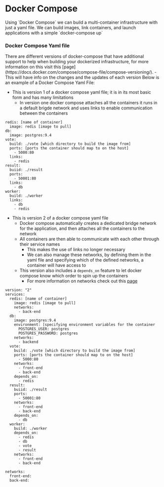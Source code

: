 <h1>Docker Compose</h1>
Using `Docker Compose` we can build a multi-container infrastructure with just a yaml file. We can build images, link containers, and launch applications with a simple `docker-compose up`
<h3>Docker Compose Yaml file</h3>
There are different versions of docker-compose that have additional support to help when building your dockerized infrastructure, for more information on this visit this [page](https://docs.docker.com/compose/compose-file/compose-versioning/).
  - This will have info on the changes and the updates of each version
Below is an example of a Docker Compose Yaml File:


* This is version 1 of a docker compose yaml file; it is in its most basic form and has many limitations
  - In version one docker compose attaches all the containers it runs in a default brigde network and uses links to enable communication between the containers
```
redis: [name of container]
  image: redis [image to pull]
db: 
  image: postgres:9.4
vote:
  build: ./vote [which directory to build the image from]
  ports: [ports the container should map to on the host]
    - 5000:80
  links:
    - redis
result:
  buiid: ./result
  ports:
    - 50001:80
  links:
    - db
worker:
  build: ./worker
  links:
    - db
    - redis
```

* This is version 2 of a docker compose yaml file
  - Docker compose automatically creates a dedicated bridge network for the application, and then attaches all the containers to the network
  - All containers are then able to communicate with each other through their service names
    * This makes the use of links no longer necessary
    * We can also manage these networks, by defining them in the yaml file and specifying which of the defined networks, a container will have access to
  - This version also includes a `depends_on` feature to let docker compose know which order to spin up the containers
    * For more information on networks check out this [page](posts/vbox/2023-04-29-vbox-networking.md)
```
version: "2"
services:
  redis: [name of container]
    image: redis [image to pull]
    networks:
      - back-end
  db:
    image: postgres:9.4
    environment: [specifying environment variables for the container
      POSTGRES_USER: postgres
      POSTGRES_PASSWORD: postgres
    networks:
      - backend
  vote:
    build: ./vote [which directory to build the image from]
    ports: [ports the container should map to on the host]
      - 5000:80
    networks:
      - front-end
      - back-end
    depends_on:
      - redis
  result:
    buiid: ./result
    ports:
      - 50001:80
    networks:
      - front-end
      - back-end
    depends_on:
      - db
  worker:
    build: ./worker
    depends_on: 
      - redis
      - db
      - vote
      - result
    networks:
      - front-end
      - back-end

networks:
  front-end:
  back-end:
```
